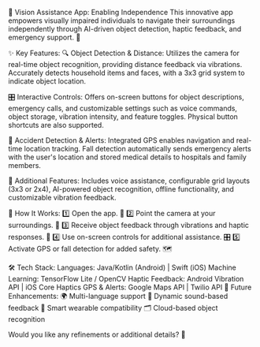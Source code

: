 📱 Vision Assistance App: Enabling Independence
This innovative app empowers visually impaired individuals to navigate their surroundings independently through AI-driven object detection, haptic feedback, and emergency support. 🚀

✨ Key Features:
🔍 Object Detection & Distance: Utilizes the camera for real-time object recognition, providing distance feedback via vibrations. Accurately detects household items and faces, with a 3x3 grid system to indicate object location.

🎛️ Interactive Controls: Offers on-screen buttons for object descriptions, emergency calls, and customizable settings such as voice commands, object storage, vibration intensity, and feature toggles. Physical button shortcuts are also supported.

🚨 Accident Detection & Alerts: Integrated GPS enables navigation and real-time location tracking. Fall detection automatically sends emergency alerts with the user's location and stored medical details to hospitals and family members.

🔧 Additional Features: Includes voice assistance, configurable grid layouts (3x3 or 2x4), AI-powered object recognition, offline functionality, and customizable vibration feedback.

🚀 How It Works:
1️⃣ Open the app. 📲
2️⃣ Point the camera at your surroundings. 🎥
3️⃣ Receive object feedback through vibrations and haptic responses. 📳
4️⃣ Use on-screen controls for additional assistance. 🎛️
5️⃣ Activate GPS or fall detection for added safety. 🗺️

🛠️ Tech Stack:
Languages: Java/Kotlin (Android) | Swift (iOS)
Machine Learning: TensorFlow Lite / OpenCV
Haptic Feedback: Android Vibration API | iOS Core Haptics
GPS & Alerts: Google Maps API | Twilio API
📌 Future Enhancements:
🌍 Multi-language support
🎵 Dynamic sound-based feedback
🦾 Smart wearable compatibility
🗂️ Cloud-based object recognition

Would you like any refinements or additional details? 🚀
